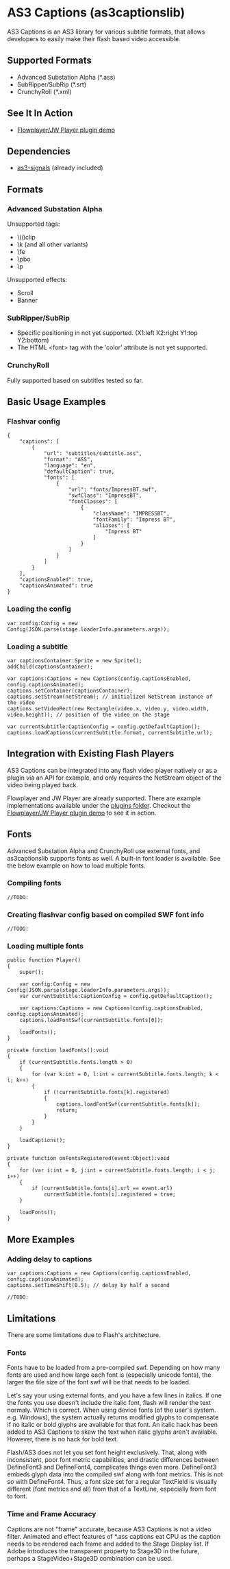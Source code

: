# AS3 Captions (as3captionslib)

AS3 Captions is an AS3 library for various subtitle formats, that allows developers to easily make their flash based video accessible.

## Supported Formats

 - Advanced Substation Alpha (*.ass)
 - SubRipper/SubRip (*.srt)
 - CrunchyRoll (*.xml)

## See It In Action

 - [Flowplayer/JW Player plugin demo]

  [Flowplayer/JW Player plugin demo]: http://www.kenshisoft.com/projects-resos/as3captionslib/

## Dependencies

 - [as3-signals] \(already included)

  [as3-signals]: https://github.com/robertpenner/as3-signals

## Formats

### Advanced Substation Alpha

Unsupported tags:

 - \\(i)clip
 - \k (and all other variants)
 - \fe
 - \pbo
 - \p

Unsupported effects:

 - Scroll
 - Banner

### SubRipper/SubRip

 - Specific positioning in not yet supported. (X1:left X2:right Y1:top Y2:bottom)
 - The HTML <font\> tag with the 'color' attribute is not yet supported.

### CrunchyRoll

Fully supported based on subtitles tested so far.

## Basic Usage Examples

### Flashvar config

```
{
    "captions": [
        {
            "url": "subtitles/subtitle.ass",
            "format": "ASS",
            "language": "en",
            "defaultCaption": true,
            "fonts": [
                {
                    "url": "fonts/ImpressBT.swf",
                    "swfClass": "ImpressBT",
                    "fontClasses": [
                        {
                            "className": "IMPRESSBT",
                            "fontFamily": "Impress BT",
                            "aliases": [
                                "Impress BT"
                            ]
                        }
                    ]
                }
            ]
        }
    ],
    "captionsEnabled": true,
    "captionsAnimated": true
}
```

### Loading the config

```
var config:Config = new Config(JSON.parse(stage.loaderInfo.parameters.args));
```

### Loading a subtitle

```
var captionsContainer:Sprite = new Sprite();
addChild(captionsContainer);

var captions:Captions = new Captions(config.captionsEnabled, config.captionsAnimated);
captions.setContainer(captionsContainer);
captions.setStream(netStream); // initialized NetStream instance of the video
captions.setVideoRect(new Rectangle(video.x, video.y, video.width, video.height)); // position of the video on the stage

var currentSubtitle:CaptionConfig = config.getDefaultCaption();
captions.loadCaptions(currentSubtitle.format, currentSubtitle.url);
```

## Integration with Existing Flash Players

AS3 Captions can be integrated into any flash video player natively or as a plugin via an API for example, and only requires the NetStream object of the video being played back.

Flowplayer and JW Player are already supported. There are example implementations available under the [plugins folder]. Checkout the [Flowplayer/JW Player plugin demo] to see it in action.

  [plugins folder]: https://github.com/kenji123/as3captionslib/tree/master/plugins

## Fonts

Advanced Substation Alpha and CrunchyRoll use external fonts, and as3captionslib supports fonts as well. A built-in font loader is available. See the below example on how to load multiple fonts.

### Compiling fonts

```
//TODO:
```

### Creating flashvar config based on compiled SWF font info

```
//TODO:
```

### Loading multiple fonts

```
public function Player()
{
    super();
    
	var config:Config = new Config(JSON.parse(stage.loaderInfo.parameters.args));
	var currentSubtitle:CaptionConfig = config.getDefaultCaption();
	
	var captions:Captions = new Captions(config.captionsEnabled, config.captionsAnimated);
	captions.loadFontSwf(currentSubtitle.fonts[0]);
	
    loadFonts();
}

private function loadFonts():void
{
	if (currentSubtitle.fonts.length > 0)
	{
		for (var k:int = 0, l:int = currentSubtitle.fonts.length; k < l; k++)
		{
			if (!currentSubtitle.fonts[k].registered)
			{
				captions.loadFontSwf(currentSubtitle.fonts[k]);
				return;
			}
		}
	}
	
	loadCaptions();
}

private function onFontsRegistered(event:Object):void
{
	for (var i:int = 0, j:int = currentSubtitle.fonts.length; i < j; i++)
	{
		if (currentSubtitle.fonts[i].url == event.url)
			currentSubtitle.fonts[i].registered = true;
	}
	
	loadFonts();
}
```

## More Examples

### Adding delay to captions
```
var captions:Captions = new Captions(config.captionsEnabled, config.captionsAnimated);
captions.setTimeShift(0.5); // delay by half a second
```

```
//TODO:
```

## Limitations

There are some limitations due to Flash's architecture.

### Fonts

Fonts have to be loaded from a pre-compiled swf. Depending on how many fonts are used and how large each font is (especially unicode fonts), the larger the file size of the font swf will be that needs to be loaded.

Let's say your using external fonts, and you have a few lines in italics. If one the fonts you use doesn't include the italic font, flash will render the text normaly. Which is correct. When using device fonts (of the user's system. e.g. Windows), the system actually returns modified glyphs to compensate if no italic or bold glyphs are available for that font. An italic hack has been added to AS3 Captions to skew the text when italic glyphs aren't available. However, there is no hack for bold text.

Flash/AS3 does not let you set font height exclusively. That, along with inconsistent, poor font metric capabilities, and drastic differences between DefineFont3 and DefineFont4, complicates things even more. DefineFont3 embeds glyph data into the compiled swf along with font metrics. This is not so with DefineFont4. Thus, a font size set for a regular TextField is visually different (font metrics and all) from that of a TextLine, especially from font to font.

### Time and Frame Accuracy

Captions are not "frame" accurate, because AS3 Captions is not a video filter.
Animated and effect features of *.ass captions eat CPU as the caption needs to be rendered each frame and added to the Stage Display list. If Adobe introduces the transparent property to Stage3D in the future, perhaps a StageVideo+Stage3D combination can be used.
